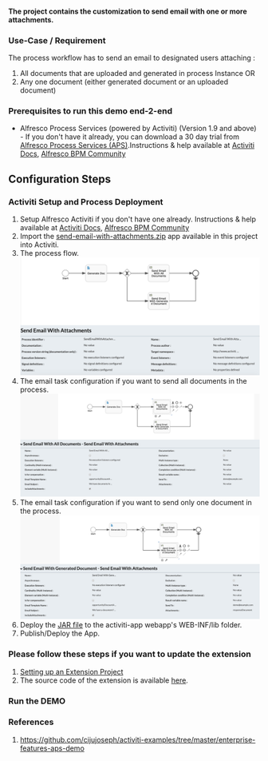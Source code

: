 #### The project contains the customization to send email with one or more attachments.

### Use-Case / Requirement
The process workflow has to send an email to designated users attaching :
1. All documents that are uploaded and generated in process Instance
OR
2. Any one document (either generated document or an uploaded document)


### Prerequisites to run this demo end-2-end

* Alfresco Process Services (powered by Activiti) (Version 1.9 and above) - If you don't have it already, you can download a 30 day trial from [Alfresco Process Services (APS)](https://www.alfresco.com/products/business-process-management/alfresco-activiti).Instructions & help available at [Activiti Docs](http://docs.alfresco.com/activiti/docs/), [Alfresco BPM Community](https://community.alfresco.com/community/bpm)


## Configuration Steps

### Activiti Setup and Process Deployment
1. Setup Alfresco Activiti if you don't have one already. Instructions & help available at [Activiti Docs](http://docs.alfresco.com/activiti/docs/), [Alfresco BPM Community](https://community.alfresco.com/community/bpm)
2. Import the [send-email-with-attachments.zip](resources/send-email-with-attachments.zip) app available in this project into Activiti.
3. The process flow.  ![Process-Flow](resources/Process-Flow.png)
4. The email task configuration if you want to send all documents in the process. ![Email-with-all-documents](resources/Email-with-all-documents.png)
5. The email task configuration if you want to send only one document in the process. ![Email-with-one-document](resources/Email-with-one-document.png)
6. Deploy the [JAR file](resources/activiti-extension-send-email-with-attachments-1.0-SNAPSHOT.jar) to the activiti-app webapp's WEB-INF/lib folder.
7. Publish/Deploy the App.

### Please follow these steps if you want to update the extension
1. [Setting up an Extension Project](https://community.alfresco.com/community/bpm/blog/2016/11/14/activiti-enterprise-developer-series-setting-up-an-extension-project)
2. The source code of the extension is available [here](resources/code).

### Run the DEMO



### References
1. https://github.com/cijujoseph/activiti-examples/tree/master/enterprise-features-aps-demo
